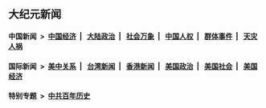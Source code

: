 ## 大纪元新闻

#### 中国新闻 &nbsp;>&nbsp; [中国经济](indexes/ncid283/README.md?10170445) &nbsp;| &nbsp; [大陆政治](indexes/ncid277/README.md?10170445) &nbsp;| &nbsp; [社会万象](indexes/ncid282/README.md?10170445) &nbsp;| &nbsp; [中国人权](indexes/ncid278/README.md?10170445) &nbsp;| &nbsp; [群体事件](indexes/ncid279/README.md?10170445) &nbsp;| &nbsp; [天灾人祸](indexes/ncid280/README.md?10170445)

#### 国际新闻 &nbsp;>&nbsp; [美中关系](indexes/nf1412576/README.md?10170445) &nbsp;| &nbsp; [台湾新闻](indexes/ncid1349361/README.md?10170445) &nbsp;| &nbsp; [香港新闻](indexes/ncid1349362/README.md?10170445) &nbsp;| &nbsp; [美国政治](indexes/ncid1078159/README.md?10170445) &nbsp;| &nbsp; [美国社会](indexes/ncid1078160/README.md?10170445) &nbsp;| &nbsp; [美国经济](indexes/ncid1078158/README.md?10170445)

#### 特别专题 &nbsp;>&nbsp; [中共百年历史](https://github.com/epoch-news/epoch-special/blob/master/README.md?10170445)  
